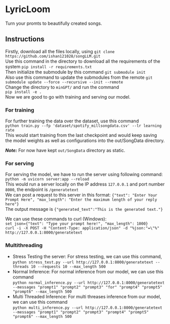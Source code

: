 # LyricLoom
Turn your promts to beautifully created songs. <br/>
## Instructions
Firstly, download all the files locally, using `git clone https://github.com/ishan121028/songLLM.git`<br/>
Use this command in the directory to download all the requirements of the system `pip install -r requirements.txt`<br/>
Then initialize the submodule by this command `git submodule init` <br/>
Also use this command to update the submodules from the remote `git submodule update --force --recursive --init --remote`<br/>
Change the directory to `minGPT/` and run the command <br/>
`pip install -e .` <br/>
Now we are good to go with training and serving our model.


### For training

For further training the data over the dataset, use this command <br/>
`python train.py --fp 'dataset/spotify_millsongdata.csv' --lr learning rate` <br/>
This would start training from the last checkpoint and would keep saving the model weights as well as configurations into the out/SongData directory. <br/>

***Note:*** For now have kept `out/SongData` directory as static.

### For serving

For serving the model, we have to run the server using following command: <br/>
`python -m uvicorn server:app --reload` <br/>
This would run a server locally on the IP address `127.0.0.1` and port number `8000`, the endpoint is `/generatetext` <br/>
We can post a request to this server in this format: `{"text": "Enter Your Prompt Here", "max_length": "Enter the maximum length of your reply here"}` <br/>
The output message is `{"generated_text":"This is the generated text."}`<br/>

We can use these commands to curl (Windows): <br/>
`set json={"text": "Type your prompt here!", "max_length": 1000}` <br/>
`curl -i -X POST -H "Content-Type: application/json" -d "%json:"=\"%" http://127.0.0.1:8000/generatetext` <br/>

### Multithreading 

* Stress Testing the server: For stress testing, we can use this command, <br/> `python stress_test.py --url http://127.0.0.1:8000/generatetext --threads 10 --requests 10 --max_length 500` 
* Normal Inference: For normal inference from our model, we can use this command <br/> `python normal_inference.py --url http://127.0.0.1:8000/generatetext --messages "prompt1" "prompt2" "prompt3" "for" "prompt4" "prompt5" "prompt6" --max_length 500`
* Multi Threaded Inference: For multi threases inference from our model, we can use this command <br/> `python multi_inference.py --url http://127.0.0.1:8000/generatetext --messages "prompt1" "prompt2" "prompt3" "prompt4" "prompt5" "prompt6" --max_length 500`




